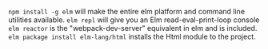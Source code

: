 `npm install -g elm` will make the entire elm platform and command line utilities available.
`elm repl` will give you an Elm read-eval-print-loop console
`elm reactor` is the "webpack-dev-server" equivalent in elm and is included.
`elm package install elm-lang/html` installs the Html module to the project.
